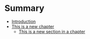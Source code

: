 # Summary

* [Introduction](README.md)
* [This is a new chapter](this_is_a_new_chapter.md)
   * [This is a new section in a chapter](chapter_section.md)

